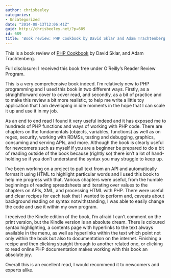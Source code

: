 ```yaml
---
author: chrisbeeley
categories:
- Uncategorized
date: "2014-08-13T12:06:41Z"
guid: http://chrisbeeley.net/?p=689
id: 689
title: 'Book review: PHP Cookbook by David Sklar and Adam Trachtenberg'
---
```


This is a book review of [PHP Cookbook](http://www.oreilly.com/pub/reviewproduct/1911) by David Sklar, and Adam Trachtenberg.

Full disclosure: I received this book free under O’Reilly’s Reader Review Program.

This is a very comprehensive book indeed. I’m relatively new to PHP programming and I used this book in two different ways. Firstly, as a straightforward cover to cover read, and secondly, as a bit of practice and to make this review a bit more realistic, to help me write a little toy application that I am developing in idle moments in the hope that I can scale it up and use it in my job.

As an end to end read I found it very useful indeed and it has exposed me to hundreds of PHP functions and ways of working with PHP code. There are chapters on the fundamentals (objects, variables, functions) as well as on regex, security, working with RDMSs, testing and debugging, graphics, consuming and serving APIs, and more. Although the book is clearly useful for newcomers such as myself if you are a beginner be prepared to do a bit of reading outside of the book because (rightly so) there isn’t a lot of hand-holding so if you don’t understand the syntax you may struggle to keep up.

I’ve been working on a project to pull text from an API and automatically format it using HTML to highlight particular words and I used this book to help me progress with that. Various chapters were useful, from the humble beginnings of reading spreadsheets and iterating over values to the chapters on APIs, XML, and processing HTML with PHP. There were useful and clear recipes for each task that I wanted to perform and, caveats about background reading on syntax notwithstanding, I was able to easily change the code and use it within my own program.

I received the Kindle edition of the book, I’m afraid I can’t comment on the print version, but the Kindle version is an absolute dream. There is coloured syntax highlighting, a contents page with hyperlinks to the text always available in the menu, as well as hyperlinks within the text which point not only within the book but also to documentation on the internet. Finishing a recipe and then clicking straight through to another related one, or clicking to read online PHP documentation makes working with this book an absolute joy.

Overall this is an excellent read, I would recommend it to newcomers and experts alike.